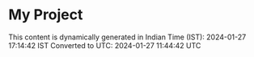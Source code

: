 # My Project

This content is dynamically generated in Indian Time (IST): 2024-01-27 17:14:42 IST
Converted to UTC: 2024-01-27 11:44:42 UTC
